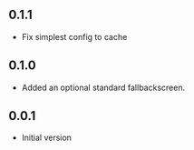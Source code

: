 ## 0.1.1

* Fix simplest config to cache

## 0.1.0

* Added an optional standard fallbackscreen.

## 0.0.1

* Initial version
